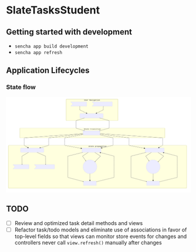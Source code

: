 # SlateTasksStudent

## Getting started with development

- `sencha app build development`
- `sencha app refresh`

## Application Lifecycles

### State flow

![State Flow Diagram](docs/state-flow.svg)


## TODO

- [ ] Review and optimized task detail methods and views
- [ ] Refactor task/todo models and eliminate use of associations in favor of top-level fields so that views can monitor store events for changes and controllers never call `view.refresh()` manually after changes
